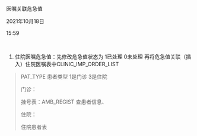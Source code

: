 医嘱关联危急值

2021年10月18日

15:59

 

1.  住院医嘱危急值：先修改危急值状态为 1已处理 0未处理 再将危急值关联（插入）住院医嘱表中CLINIC_IMP_ORDER_LIST

> PAT_TYPE 患者类型 1是门诊 3是住院
>
> 门诊：
>
> 挂号表：AMB_REGIST 查患者信息、
>
> 住院：
>
> 住院患者表
